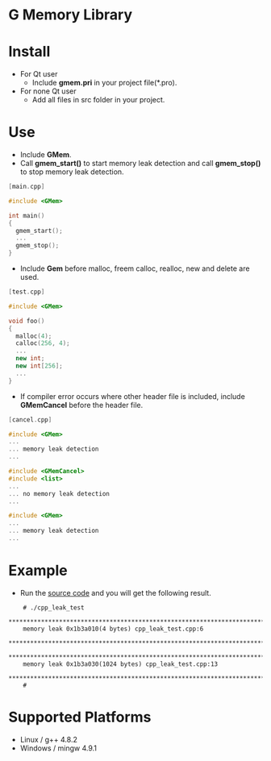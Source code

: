 G Memory Library
================

# Install
  * For Qt user
    * Include **gmem.pri** in your project file(*.pro).
  * For none Qt user
    * Add all files in src folder in your project.

# Use

  * Include **GMem**.
  * Call **gmem_start()** to start memory leak detection and call **gmem_stop()** to stop memory leak detection.

```cpp
[main.cpp]

#include <GMem>

int main()
{
  gmem_start();
  ...
  gmem_stop();
}
```

  * Include **Gem** before malloc, freem calloc, realloc, new and delete are used.

```cpp
[test.cpp]

#include <GMem>

void foo()
{
  malloc(4);
  calloc(256, 4);
  ...
  new int;
  new int[256];
  ...
}
```

  * If compiler error occurs where other header file is included, include **GMemCancel** before the header file.

```cpp
[cancel.cpp]

#include <GMem>
...
... memory leak detection
...

#include <GMemCancel>
#include <list>
...
... no memory leak detection
...

#include <GMem>
...
... memory leak detection
...
```

# Example

  * Run the [source code](app/exam/cpp_leak_test/cpp_leak_test.cpp) and you will get the following result.

```
    # ./cpp_leak_test 
    ******************************************************************************
    memory leak 0x1b3a010(4 bytes) cpp_leak_test.cpp:6
    ******************************************************************************
    ******************************************************************************
    memory leak 0x1b3a030(1024 bytes) cpp_leak_test.cpp:13
    ******************************************************************************
    #
```

# Supported Platforms
  * Linux / g++ 4.8.2
  * Windows / mingw 4.9.1
